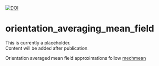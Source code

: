 [![DOI](https://zenodo.org/badge/440932364.svg)](https://zenodo.org/badge/latestdoi/440932364)

# orientation_averaging_mean_field

This is currently a placeholder.  
Content will be added after publication.

Orientation averaged mean field approximations follow [mechmean][url_mechmean]

[url_mechmean]: https://github.com/JulianKarlBauer/mechmean
